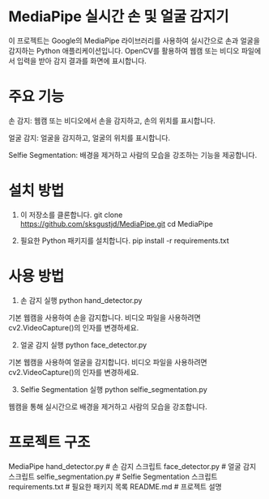 # MediaPipe 실시간 손 및 얼굴 감지기
이 프로젝트는 Google의 MediaPipe 라이브러리를 사용하여 실시간으로 손과 얼굴을 감지하는 Python 애플리케이션입니다. OpenCV를 활용하여 웹캠 또는 비디오 파일에서 입력을 받아 감지 결과를 화면에 표시합니다.

# 주요 기능

손 감지: 웹캠 또는 비디오에서 손을 감지하고, 손의 위치를 표시합니다.

얼굴 감지: 얼굴을 감지하고, 얼굴의 위치를 표시합니다.

Selfie Segmentation: 배경을 제거하고 사람의 모습을 강조하는 기능을 제공합니다.

# 설치 방법

1. 이 저장소를 클론합니다.
git clone https://github.com/sksgustjd/MediaPipe.git
cd MediaPipe


2. 필요한 Python 패키지를 설치합니다.
pip install -r requirements.txt

# 사용 방법
1. 손 감지 실행
python hand_detector.py

기본 웹캠을 사용하여 손을 감지합니다. 비디오 파일을 사용하려면 cv2.VideoCapture()의 인자를 변경하세요.



2. 얼굴 감지 실행
python face_detector.py

기본 웹캠을 사용하여 얼굴을 감지합니다. 비디오 파일을 사용하려면 cv2.VideoCapture()의 인자를 변경하세요.



3. Selfie Segmentation 실행
python selfie_segmentation.py

웹캠을 통해 실시간으로 배경을 제거하고 사람의 모습을 강조합니다.

# 프로젝트 구조
MediaPipe
  hand_detector.py        # 손 감지 스크립트
  face_detector.py        # 얼굴 감지 스크립트
  selfie_segmentation.py  # Selfie Segmentation 스크립트
  requirements.txt        # 필요한 패키지 목록
  README.md               # 프로젝트 설명
